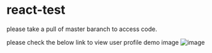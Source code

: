 # react-test

please take a pull of master baranch to access code.

please check the below link to view user profile demo image 
![image](https://user-images.githubusercontent.com/17404158/117968701-1a943280-b344-11eb-9533-8129c48bd31c.png)
